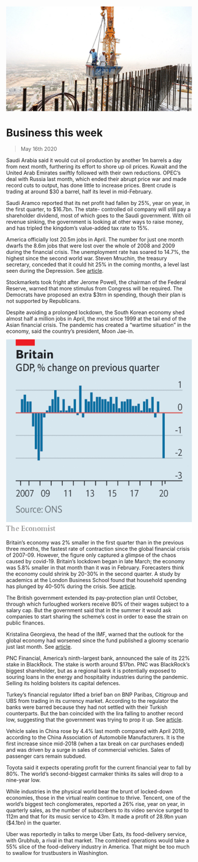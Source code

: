 ![](./images/20200516_WWP502.jpg)

# Business this week

> May 16th 2020

Saudi Arabia said it would cut oil production by another 1m barrels a day from next month, furthering its effort to shore up oil prices. Kuwait and the United Arab Emirates swiftly followed with their own reductions. OPEC’s deal with Russia last month, which ended their abrupt price war and made record cuts to output, has done little to increase prices. Brent crude is trading at around $30 a barrel, half its level in mid-February.

Saudi Aramco reported that its net profit had fallen by 25%, year on year, in the first quarter, to $16.7bn. The state- controlled oil company will still pay a shareholder dividend, most of which goes to the Saudi government. With oil revenue sinking, the government is looking at other ways to raise money, and has tripled the kingdom’s value-added tax rate to 15%.

America officially lost 20.5m jobs in April. The number for just one month dwarfs the 8.6m jobs that were lost over the whole of 2008 and 2009 during the financial crisis. The unemployment rate has soared to 14.7%, the highest since the second world war. Steven Mnuchin, the treasury secretary, conceded that it could hit 25% in the coming months, a level last seen during the Depression. See [article](https://www.economist.com//united-states/2020/05/16/inefficiencies-bedevil-americas-response-to-soaring-joblessness).

Stockmarkets took fright after Jerome Powell, the chairman of the Federal Reserve, warned that more stimulus from Congress will be required. The Democrats have proposed an extra $3trn in spending, though their plan is not supported by Republicans.

Despite avoiding a prolonged lockdown, the South Korean economy shed almost half a million jobs in April, the most since 1999 at the tail end of the Asian financial crisis. The pandemic has created a “wartime situation” in the economy, said the country’s president, Moon Jae-in.

![](./images/20200516_WWC585.png)

Britain’s economy was 2% smaller in the first quarter than in the previous three months, the fastest rate of contraction since the global financial crisis of 2007-09. However, the figure only captured a glimpse of the chaos caused by covid-19. Britain’s lockdown began in late March; the economy was 5.8% smaller in that month than it was in February. Forecasters think the economy could shrink by 20-30% in the second quarter. A study by academics at the London Business School found that household spending has plunged by 40-50% during the crisis. See [article](https://www.economist.com//britain/2020/05/16/the-cost-of-the-pandemic-to-britains-economy-is-becoming-clear).

The British government extended its pay-protection plan until October, through which furloughed workers receive 80% of their wages subject to a salary cap. But the government said that in the summer it would ask companies to start sharing the scheme’s cost in order to ease the strain on public finances.

Kristalina Georgieva, the head of the IMF, warned that the outlook for the global economy had worsened since the fund published a gloomy scenario just last month. See [article](https://www.economist.com//leaders/2020/05/14/has-covid-19-killed-globalisation).

PNC Financial, America’s ninth-largest bank, announced the sale of its 22% stake in BlackRock. The stake is worth around $17bn. PNC was BlackRock’s biggest shareholder, but as a regional bank it is potentially exposed to souring loans in the energy and hospitality industries during the pandemic. Selling its holding bolsters its capital defences.

Turkey’s financial regulator lifted a brief ban on BNP Paribas, Citigroup and UBS from trading in its currency market. According to the regulator the banks were barred because they had not settled with their Turkish counterparts. But the ban coincided with the lira falling to another record low, suggesting that the government was trying to prop it up. See [article](https://www.economist.com//finance-and-economics/2020/05/14/turkeys-defence-of-the-lira-has-been-unwise-and-ineffective).

Vehicle sales in China rose by 4.4% last month compared with April 2019, according to the China Association of Automobile Manufacturers. It is the first increase since mid-2018 (when a tax break on car purchases ended) and was driven by a surge in sales of commercial vehicles. Sales of passenger cars remain subdued.

Toyota said it expects operating profit for the current financial year to fall by 80%. The world’s second-biggest carmaker thinks its sales will drop to a nine-year low.

While industries in the physical world bear the brunt of locked-down economies, those in the virtual realm continue to thrive. Tencent, one of the world’s biggest tech conglomerates, reported a 26% rise, year on year, in quarterly sales, as the number of subscribers to its video service surged to 112m and that for its music service to 43m. It made a profit of 28.9bn yuan ($4.1bn) in the quarter.

Uber was reportedly in talks to merge Uber Eats, its food-delivery service, with Grubhub, a rival in that market. The combined operations would take a 55% slice of the food-delivery industry in America. That might be too much to swallow for trustbusters in Washington.